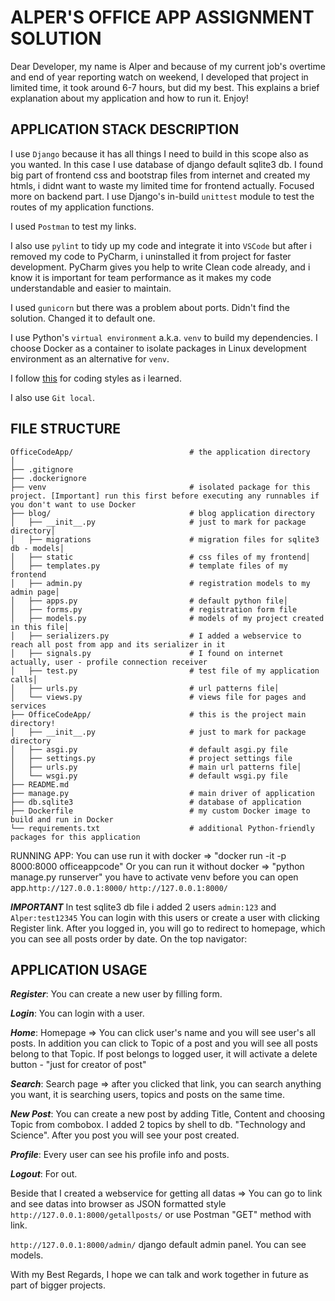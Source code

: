 # ALPER'S OFFICE APP ASSIGNMENT SOLUTION
Dear Developer, my name is Alper and because of my current job's overtime and end of year reporting watch on weekend, I developed that project in limited time, it took around 6-7 hours, but did my best. This explains a brief explanation about my application and how to run it. Enjoy!

## APPLICATION STACK DESCRIPTION
I use `Django` because it has all things I need to build in this scope also as you wanted. In this case I use database of django default sqlite3 db.
I found big part of frontend css and bootstrap files from internet and created my htmls, i didnt want to waste my limited time for frontend actually. Focused more on backend part.
I use Django's in-build `unittest` module to test the routes of my application functions.

I used `Postman` to test my links.

I also use `pylint` to tidy up my code and integrate it into `VSCode` but after i removed my code to PyCharm, i uninstalled it from project for faster development. 
PyCharm gives you help to write Clean code already, and i know it is important for team performance as it makes my code understandable and easier to maintain.

I used `gunicorn` but there was a problem about ports. Didn't find the solution. Changed it to default one.

I use Python's `virtual environment` a.k.a. `venv` to build my dependencies. I choose Docker as a container to isolate packages in Linux development environment as an alternative for `venv`.

I follow [this](https://www.python.org/dev/peps/pep-0008/) for coding styles as i learned.

I also use `Git local`.

## FILE STRUCTURE
```
OfficeCodeApp/         					# the application directory
│
├── .gitignore                  		
├── .dockerignore
├── venv                        		# isolated package for this project. [Important] run this first before executing any runnables if you don't want to use Docker
├── blog/                     		 	# blog application directory
│   ├── __init__.py             		# just to mark for package directory│  
│   ├── migrations            			# migration files for sqlite3 db - models│   
│   ├── static             				# css files of my frontend│   
│   ├── templates.py             		# template files of my frontend   
│   ├── admin.py             			# registration models to my admin page│   
│   ├── apps.py             			# default python file│    
│   ├── forms.py             			# registration form file   
│   ├── models.py             			# models of my project created in this file│  
│   ├── serializers.py             		# I added a webservice to reach all post from app and its serializer in it   
│   ├── signals.py             			# I found on internet actually, user - profile connection receiver  
│   ├── test.py             			# test file of my application calls│    
│   ├── urls.py             			# url patterns file│   
│   └── views.py          				# views file for pages and services
├── OfficeCodeApp/                     	# this is the project main directory!
│   ├── __init__.py             		# just to mark for package directory
│   ├── asgi.py             			# default asgi.py file   
│   ├── settings.py             		# project settings file   
│   ├── urls.py             			# main url patterns file│   
│   └── wsgi.py               			# default wsgi.py file 
├── README.md                   
├── manage.py                     		# main driver of application
├── db.sqlite3                     		# database of application
├── Dockerfile                  		# my custom Docker image to build and run in Docker
└── requirements.txt            		# additional Python-friendly packages for this application

```

RUNNING APP:
You can use run it with docker => "docker run -it -p 8000:8000 officeappcode"
Or you can run it without docker => "python manage.py runserver"
you have to activate venv before
you can open app.`http://127.0.0.1:8000/`
`http://127.0.0.1:8000/`

***IMPORTANT*** 
In test sqlite3 db file i added 2 users ```admin:123``` and ```Alper:test12345``` You can login with this users or create a user with clicking Register link.
After you logged in, you will go to redirect to homepage, which you can see all posts order by date. On the top navigator:

## APPLICATION USAGE


***Register***: You can create a new user by filling form.

***Login***: You can login with a user.

***Home***: Homepage => You can click user's name and you will see user's all posts. In addition you can click to Topic of a post and you will see all posts belong to that Topic. If post belongs to logged user, it will activate a delete button - "just for creator of post"

***Search***: Search page => after you clicked that link, you can search anything you want, it is searching users, topics and posts on the same time. 

***New Post***: You can create a new post by adding Title, Content and choosing Topic from combobox. I added 2 topics by shell to db. "Technology and Science". After you post you will see your post created.

***Profile***: Every user can see his profile info and posts. 

***Logout***: For out.

Beside that I created a webservice for getting all datas => You can go to link and see datas into browser as JSON formatted style ```http://127.0.0.1:8000/getallposts/``` or use Postman "GET" method with link.

```http://127.0.0.1:8000/admin/``` django default admin panel. You can see models.


With my Best Regards, I hope we can talk and work together in future as part of bigger projects. 
